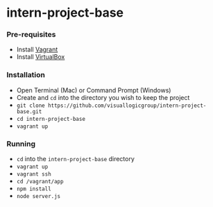 # intern-project-base

### Pre-requisites
- Install [Vagrant](https://www.vagrantup.com/)
- Install [VirtualBox](https://www.virtualbox.org/wiki/Downloads)

### Installation
- Open Terminal (Mac) or Command Prompt (Windows)
- Create and `cd` into the directory you wish to keep the project
- `git clone https://github.com/visuallogicgroup/intern-project-base.git`
- `cd intern-project-base`
- `vagrant up`

### Running
- `cd` into the `intern-project-base` directory
- `vagrant up`
- `vagrant ssh`
- `cd /vagrant/app`
- `npm install`
- `node server.js`
